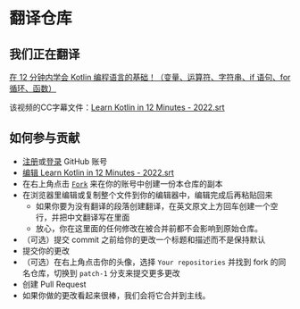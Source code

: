 # 翻译仓库
## 我们正在翻译
[在 12 分钟内学会 Kotlin 编程语言的基础！（变量、运算符、字符串、if 语句、for 循环、函数）](https://www.bilibili.com/video/BV11L411K7R9/)

该视频的CC字幕文件：[Learn Kotlin in 12 Minutes - 2022.srt](https://github.com/Ayx03/Translation/blob/main/Learn%20Kotlin%20in%2012%20Minutes%20-%202022.srt)
## 如何参与贡献
- [注册](https://github.com/signup?ref_cta=Sign+up&ref_loc=header+logged+out&ref_page=%2F&source=header-home)或[登录](https://github.com/login?return_to=https%3A%2F%2Fgithub.com%2Fsignup%3Fref_cta%3DSign%2Bup%26ref_loc%3Dheader%2Blogged%2Bout%26ref_page%3D%252F%26source%3Dheader-home) GitHub 账号
- [编辑 Learn Kotlin in 12 Minutes - 2022.srt](https://github.com/Ayx03/Translation/edit/main/Learn%20Kotlin%20in%2012%20Minutes%20-%202022.srt)
- 在右上角点击 [`Fork`](https://github.com/Ayx03/Translation/fork) 来在你的账号中创建一份本仓库的副本
- 在浏览器里编辑或复制整个文件到你的编辑器中，编辑完成后再粘贴回来
  - 如果你要为没有翻译的段落创建翻译，在英文原文上方回车创建一个空行，并把中文翻译写在里面
  - 放心，你在这里面的任何修改在被合并前都不会影响到原始仓库。
- （可选）提交 commit 之前给你的更改一个标题和描述而不是保持默认
- 提交你的更改
- （可选）在右上角点击你的头像，选择 `Your repositories` 并找到 fork 的同名仓库，切换到 `patch-1` 分支来提交更多更改
- 创建 Pull Request
- 如果你做的更改看起来很棒，我们会将它合并到主线。
<!--## Contributing Guidelines
- Register or Login to GitHub
- [Edit Learn Kotlin in 12 Minutes - 2022.srt](https://github.com/Ayx03/Translation/edit/main/Learn%20Kotlin%20in%2012%20Minutes%20-%202022.srt)
- Choose `Fork this repository`
- Edit the file in your web browser or copy it to your editor and paste back after done.
- (Optional) give your changes a title and description instead of keep default?
- Propose changes
- (Optional) go to `Your repositories` to find the fork and switch to branch `patch-1` to propose more changes
- Create Pull Request
- We'll merge it to the main if you did something cool!-->
